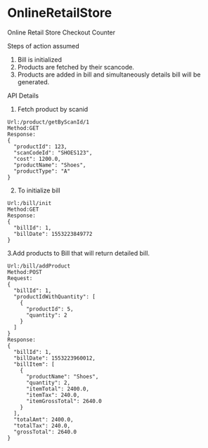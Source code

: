 # OnlineRetailStore
Online Retail Store Checkout Counter

Steps of action assumed
1. Bill is initialized
2. Products are fetched by their scancode.
3. Products are added in bill and simultaneously details bill will be generated.

API Details
1. Fetch product by scanid
```
Url:/product/getByScanId/1
Method:GET
Response:
{
  "productId": 123,
  "scanCodeId": "SHOES123",
  "cost": 1200.0,
  "productName": "Shoes",
  "productType": "A"
}
```

2. To initialize bill
```
Url:/bill/init
Method:GET
Response:
{
  "billId": 1,
  "billDate": 1553223849772
}
```
3.Add products to Bill that will return detailed bill.
```
Url:/bill/addProduct
Method:POST
Request:
{
  "billId": 1,
  "productIdWithQuantity": [
    {
      "productId": 5,
      "quantity": 2
    }
  ]
}
Response:
{
  "billId": 1,
  "billDate": 1553223960012,
  "billItem": [
    {
      "productName": "Shoes",
      "quantity": 2,
      "itemTotal": 2400.0,
      "itemTax": 240.0,
      "itemGrossTotal": 2640.0
    }
  ],
  "totalAmt": 2400.0,
  "totalTax": 240.0,
  "grossTotal": 2640.0
}
```

